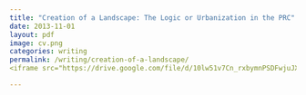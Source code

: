 ```yaml
---
title: "Creation of a Landscape: The Logic or Urbanization in the PRC"
date: 2013-11-01
layout: pdf
image: cv.png
categories: writing
permalink: /writing/creation-of-a-landscape/
<iframe src="https://drive.google.com/file/d/10lw51v7Cn_rxbymnPSDFwjuJXAWc12FS/preview" width="100%" height="100%"></iframe>

---
```


